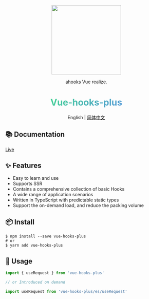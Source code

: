 <p align="center">
  <a href="http://43.138.187.142:9000/vue-hooks-plus/docs/">
    <img width="216" src="http://43.138.187.142:9000/assets/vue-hooks-plus/logo@2x.png">
  </a>
</p>

<div align="center">

[ahooks](https://ahooks.js.org/) Vue realize.

<h1 style="background: -webkit-linear-gradient(315deg, #42d392 25%, #647eff); background-clip: text;
-webkit-background-clip: text;-webkit-text-fill-color: transparent;">Vue-hooks-plus</h1>

English | [简体中文](https://github.com/InhiblabCore/vue-hooks-plus/tree/master/README.zh-CN.md)

</div>

## 📚 Documentation

[Live](http://43.138.187.142:9000/vue-hooks-plus/docs/)

## ✨ Features

- Easy to learn and use
- Supports SSR
- Contains a comprehensive collection of basic Hooks
- A wide range of application scenarios
- Written in TypeScript with predictable static types
- Support the on-demand load, and reduce the packing volume

## 📦 Install

```
$ npm install --save vue-hooks-plus
# or
$ yarn add vue-hooks-plus
```

## 🔨  Usage

```typescript
import { useRequest } from 'vue-hooks-plus'

// or Introduced on demand

import useRequest from 'vue-hooks-plus/es/useRequest'
```
